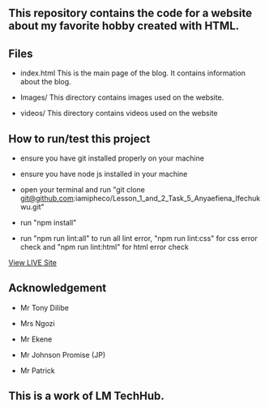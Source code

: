 ## This repository contains the code for a  website about my favorite hobby created with HTML.

## Files
- index.html This is the main page of the blog. It contains information about the blog.

- Images/ This directory contains images used on the website.

- videos/ This directory contains videos used on the website 

## How to run/test this project

- ensure you have git installed properly on your machine

- ensure you have node js installed in your machine

- open your terminal and run "git clone git@github.com:iamipheco/Lesson_1_and_2_Task_5_Anyaefiena_Ifechukwu.git"

- run "npm install"

- run "npm run lint:all" to run all lint error, "npm run lint:css" for css error check and "npm run lint:html" for html error check

[View LIVE Site](https://iamipheco.github.io/Lesson_1_and_2_Task_5_Anyaefiena_Ifechukwu/)

## Acknowledgement

- Mr Tony Dilibe

- Mrs Ngozi

- Mr Ekene

- Mr Johnson Promise (JP)

- Mr Patrick


## This is a work of LM TechHub.